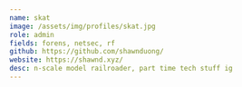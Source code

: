 ```yaml
---
name: skat
image: /assets/img/profiles/skat.jpg
role: admin
fields: forens, netsec, rf
github: https://github.com/shawnduong/
website: https://shawnd.xyz/
desc: n-scale model railroader, part time tech stuff ig
---
```

